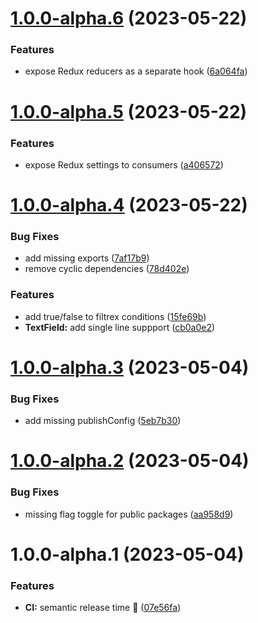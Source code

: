# [1.0.0-alpha.6](https://github.com/osuresearch/ripple/compare/v1.0.0-alpha.5...v1.0.0-alpha.6) (2023-05-22)


### Features

* expose Redux reducers as a separate hook ([6a064fa](https://github.com/osuresearch/ripple/commit/6a064fa37a3115cc0a9ccd8af9181e05665160f2))

# [1.0.0-alpha.5](https://github.com/osuresearch/ripple/compare/v1.0.0-alpha.4...v1.0.0-alpha.5) (2023-05-22)


### Features

* expose Redux settings to consumers ([a406572](https://github.com/osuresearch/ripple/commit/a406572d86e2866fd6a16965564eb33eeafce49c))

# [1.0.0-alpha.4](https://github.com/osuresearch/ripple/compare/v1.0.0-alpha.3...v1.0.0-alpha.4) (2023-05-22)


### Bug Fixes

* add missing exports ([7af17b9](https://github.com/osuresearch/ripple/commit/7af17b9d30bee5b61a5c75194c205e7459392ce0))
* remove cyclic dependencies ([78d402e](https://github.com/osuresearch/ripple/commit/78d402e47f992c0259fc1691a146d4215b3c549a))


### Features

* add true/false to filtrex conditions ([15fe69b](https://github.com/osuresearch/ripple/commit/15fe69bdae1efbaa8c000f54c73bfb989809f6cd))
* **TextField:** add single line suppport ([cb0a0e2](https://github.com/osuresearch/ripple/commit/cb0a0e2ba64c51b886a6f84ed62203048f4dfa7d))

# [1.0.0-alpha.3](https://github.com/osuresearch/ripple/compare/v1.0.0-alpha.2...v1.0.0-alpha.3) (2023-05-04)


### Bug Fixes

* add missing publishConfig ([5eb7b30](https://github.com/osuresearch/ripple/commit/5eb7b307849ad9142d5b283fd692f1668f88e633))

# [1.0.0-alpha.2](https://github.com/osuresearch/ripple/compare/v1.0.0-alpha.1...v1.0.0-alpha.2) (2023-05-04)


### Bug Fixes

* missing flag toggle for public packages ([aa958d9](https://github.com/osuresearch/ripple/commit/aa958d95670f13c640372144c49bd0d909114aa8))

# 1.0.0-alpha.1 (2023-05-04)


### Features

* **CI:** semantic release time :rocket: ([07e56fa](https://github.com/osuresearch/ripple/commit/07e56fa55a312261ba55bc88acaf344844725b01))
